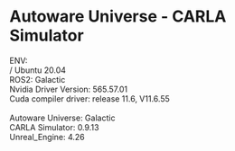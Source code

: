 # Autoware Universe - CARLA Simulator

ENV:\
/  Ubuntu 20.04\
  ROS2: Galactic\
  Nvidia Driver Version: 565.57.01\
  Cuda compiler driver: release 11.6, V11.6.55\
\
  Autoware Universe: Galactic\
  CARLA Simulator: 0.9.13\
  Unreal_Engine: 4.26
